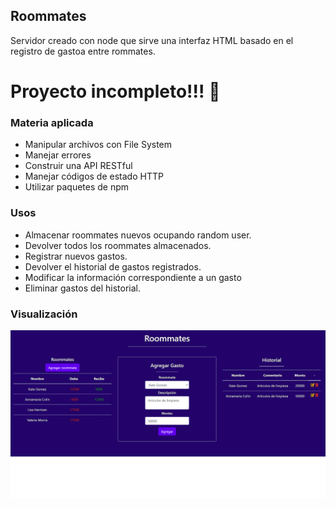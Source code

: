 ## Roommates
Servidor creado con node que sirve una interfaz HTML basado en el registro de gastoa entre rommates. 

# Proyecto incompleto!!! :pencil:

### Materia aplicada
- Manipular archivos con File System
- Manejar errores
- Construir una API RESTful
- Manejar códigos de estado HTTP
- Utilizar paquetes de npm

### Usos
- Almacenar roommates nuevos ocupando random user.
- Devolver todos los roommates almacenados.
- Registrar nuevos gastos.
- Devolver el historial de gastos registrados.
- Modificar la información correspondiente a un gasto
- Eliminar gastos del historial.

### Visualización

![](https://github.com/aleyire/roommates/blob/main/img/preview.png)
